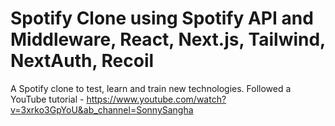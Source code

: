 # Spotify Clone using Spotify API and Middleware, React, Next.js, Tailwind, NextAuth, Recoil

A Spotify clone to test, learn and train new technologies. Followed a YouTube tutorial - https://www.youtube.com/watch?v=3xrko3GpYoU&ab_channel=SonnySangha